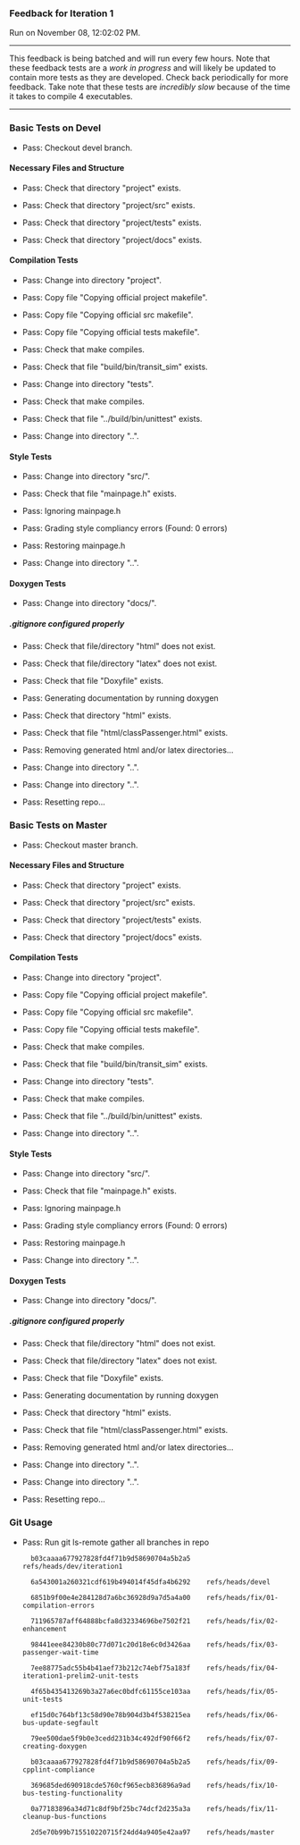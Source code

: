 ### Feedback for Iteration 1

Run on November 08, 12:02:02 PM.

<hr>

This feedback is being batched and will run every few hours. Note that these feedback tests are a *work in progress* and will likely be updated to contain more tests as they are developed. Check back periodically for more feedback. Take note that these tests are _incredibly slow_ because of the time it takes to compile 4 executables.

<hr>


### Basic Tests on Devel

+ Pass: Checkout devel branch.




#### Necessary Files and Structure

+ Pass: Check that directory "project" exists.

+ Pass: Check that directory "project/src" exists.

+ Pass: Check that directory "project/tests" exists.

+ Pass: Check that directory "project/docs" exists.


#### Compilation Tests

+ Pass: Change into directory "project".

+ Pass: Copy file "Copying official project makefile".



+ Pass: Copy file "Copying official src makefile".



+ Pass: Copy file "Copying official tests makefile".



+ Pass: Check that make compiles.



+ Pass: Check that file "build/bin/transit_sim" exists.

+ Pass: Change into directory "tests".

+ Pass: Check that make compiles.



+ Pass: Check that file "../build/bin/unittest" exists.

+ Pass: Change into directory "..".


#### Style Tests

+ Pass: Change into directory "src/".

+ Pass: Check that file "mainpage.h" exists.

+ Pass: Ignoring mainpage.h



+ Pass: Grading style compliancy errors (Found: 0 errors)

+ Pass: Restoring mainpage.h



+ Pass: Change into directory "..".


#### Doxygen Tests

+ Pass: Change into directory "docs/".


##### .gitignore configured properly

+ Pass: Check that file/directory "html" does not exist.

+ Pass: Check that file/directory "latex" does not exist.

+ Pass: Check that file "Doxyfile" exists.

+ Pass: Generating documentation by running doxygen

+ Pass: Check that directory "html" exists.

+ Pass: Check that file "html/classPassenger.html" exists.

+ Pass: Removing generated html and/or latex directories...



+ Pass: Change into directory "..".

+ Pass: Change into directory "..".

+ Pass: Resetting repo...




### Basic Tests on Master

+ Pass: Checkout master branch.




#### Necessary Files and Structure

+ Pass: Check that directory "project" exists.

+ Pass: Check that directory "project/src" exists.

+ Pass: Check that directory "project/tests" exists.

+ Pass: Check that directory "project/docs" exists.


#### Compilation Tests

+ Pass: Change into directory "project".

+ Pass: Copy file "Copying official project makefile".



+ Pass: Copy file "Copying official src makefile".



+ Pass: Copy file "Copying official tests makefile".



+ Pass: Check that make compiles.



+ Pass: Check that file "build/bin/transit_sim" exists.

+ Pass: Change into directory "tests".

+ Pass: Check that make compiles.



+ Pass: Check that file "../build/bin/unittest" exists.

+ Pass: Change into directory "..".


#### Style Tests

+ Pass: Change into directory "src/".

+ Pass: Check that file "mainpage.h" exists.

+ Pass: Ignoring mainpage.h



+ Pass: Grading style compliancy errors (Found: 0 errors)

+ Pass: Restoring mainpage.h



+ Pass: Change into directory "..".


#### Doxygen Tests

+ Pass: Change into directory "docs/".


##### .gitignore configured properly

+ Pass: Check that file/directory "html" does not exist.

+ Pass: Check that file/directory "latex" does not exist.

+ Pass: Check that file "Doxyfile" exists.

+ Pass: Generating documentation by running doxygen

+ Pass: Check that directory "html" exists.

+ Pass: Check that file "html/classPassenger.html" exists.

+ Pass: Removing generated html and/or latex directories...



+ Pass: Change into directory "..".

+ Pass: Change into directory "..".

+ Pass: Resetting repo...




### Git Usage

+ Pass: Run git ls-remote gather all branches in repo

		b03caaaa677927828fd4f71b9d58690704a5b2a5	refs/heads/dev/iteration1

		6a543001a260321cdf619b494014f45dfa4b6292	refs/heads/devel

		6851b9f00e4e284128d7a6bc36928d9a7d5a4a00	refs/heads/fix/01-compilation-errors

		711965787aff64888bcfa8d32334696be7502f21	refs/heads/fix/02-enhancement

		98441eee84230b80c77d071c20d18e6c0d3426aa	refs/heads/fix/03-passenger-wait-time

		7ee88775adc55b4b41aef73b212c74ebf75a183f	refs/heads/fix/04-iteration1-prelim2-unit-tests

		4f65b435413269b3a27a6ec0bdfc61155ce103aa	refs/heads/fix/05-unit-tests

		ef15d0c764bf13c58d90e78b904d3b4f538215ea	refs/heads/fix/06-bus-update-segfault

		79ee500dae5f9b0e3cedd231b34c492df90f66f2	refs/heads/fix/07-creating-doxygen

		b03caaaa677927828fd4f71b9d58690704a5b2a5	refs/heads/fix/09-cpplint-compliance

		369685ded690918cde5760cf965ecb836896a9ad	refs/heads/fix/10-bus-testing-functionality

		0a77183896a34d71c8df9bf25bc74dcf2d235a3a	refs/heads/fix/11-cleanup-bus-functions

		2d5e70b99b715510220715f24dd4a9405e42aa97	refs/heads/master



